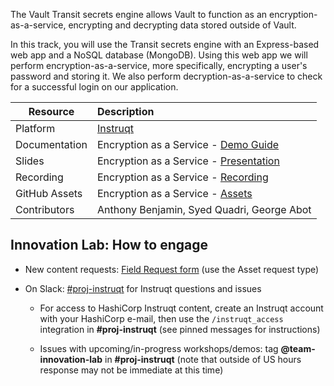 The Vault Transit secrets engine allows Vault to function as an encryption-as-a-service, encrypting and decrypting data stored outside of Vault.

In this track, you will use the Transit secrets engine with an Express-based web app and a NoSQL database (MongoDB). Using this web app we will perform encryption-as-a-service, more specifically, encrypting a user's password and storing it. We also perform decryption-as-a-service to check for a successful login on our application.

| Resource | Description |
|----------|:------------|
| Platform | [Instruqt][1] |
| Documentation | Encryption as a Service - [Demo Guide][2] |
| Slides | Encryption as a Service - [Presentation][3] |
| Recording | Encryption as a Service - [Recording][4] |
| GitHub Assets | Encryption as a Service - [Assets][5] |
| Contributors | Anthony Benjamin, Syed Quadri, George Abot |

## Innovation Lab: How to engage

- New content requests: [Field Request form][6] (use the Asset request type)
- On Slack: [#proj-instruqt][7] for Instruqt questions and issues

  - For access to HashiCorp Instruqt content, create an Instruqt account with your HashiCorp e-mail, then use the `/instruqt_access` integration in **#proj-instruqt** (see pinned messages for instructions)

  - Issues with upcoming/in-progress workshops/demos: tag **@team-innovation-lab** in **#proj-instruqt** (note that outside of US hours response may not be immediate at this time)


[1]: <https://play.instruqt.com/hashicorp/tracks/encryption-as-a-service> "Encyption as a Service - Instruqt Track"
[2]: <https://docs.google.com/document/d/1XFHnyoIBxCUC6yKq2lDr9hai8B6-dfNjGhQVweu9YmY/edit?usp=sharing> "Encryption as a Service - Vault Transit Secrets Engine Documentation"
[3]: <https://docs.google.com/presentation/d/1DhUmu_bh32tohvc_ON33MY_yEOKnE_jE8KRcvUYfJQA/edit?usp=sharing> "Encryption as a Service - Vault Transit Secrets Engine Presentation"
[4]: <TBD> "Encryption as a Service - Video Walkthrough"
[5]: <https://github.com/syedQuadri7/internvault_assets> "Encryption as a Service - Assets"
[6]: <https://hashicorp.wufoo.com/forms/field-requests-products-assets> "Field Request form"
[7]: <https://hashicorp.slack.com/archives/CGYB4R3NX> "proj-instruct"
